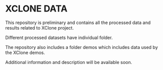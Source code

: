 # XCLONE DATA

This repository is preliminary and contains all the processed data and results related to XClone project.

Different processed datasets have individual folder.

The repository also includes a folder demos which includes data used by the XClone demos.

Additional information and description will be available soon.
